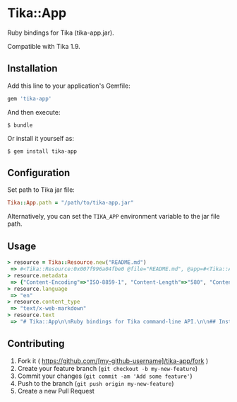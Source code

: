 # Tika::App

Ruby bindings for Tika (tika-app.jar).

Compatible with Tika 1.9.

## Installation

Add this line to your application's Gemfile:

```ruby
gem 'tika-app'
```

And then execute:

    $ bundle

Or install it yourself as:

    $ gem install tika-app

## Configuration

Set path to Tika jar file:

```ruby
Tika::App.path = "/path/to/tika-app.jar"
```

Alternatively, you can set the `TIKA_APP` environment variable to the jar file path.

## Usage

```ruby
> resource = Tika::Resource.new("README.md")
 => #<Tika::Resource:0x007f996a04fbe0 @file="README.md", @app=#<Tika::App:0x007f996a04fb68 @path="/path/to/tika-app.jar">, @opts={}> 
> resource.metadata
 => {"Content-Encoding"=>"ISO-8859-1", "Content-Length"=>"580", "Content-Type"=>"text/plain; charset=ISO-8859-1", "X-Parsed-By"=>["org.apache.tika.parser.DefaultParser", "org.apache.tika.parser.txt.TXTParser"], "resourceName"=>"README.md"} 
> resource.language
 => "en" 
> resource.content_type
 => "text/x-web-markdown" 
> resource.text
 => "# Tika::App\n\nRuby bindings for Tika command-line API.\n\n## Installation\n\nAdd this line to your application's Gemfile:\n\n```ruby\ngem 'tika-app'\n```\n\nAnd then execute:\n\n    $ bundle\n\nOr install it yourself as:\n\n    $ gem install tika-app\n\n## Usage\n\nTODO: Write usage instructions here\n\n## Contributing\n\n1. Fork it ( https://github.com/[my-github-username]/tika-app/fork )\n2. Create your feature branch (`git checkout -b my-new-feature`)\n3. Commit your changes (`git commit -am 'Add some feature'`)\n4. Push to the branch (`git push origin my-new-feature`)\n5. Create a new Pull Request" 
```

## Contributing

1. Fork it ( https://github.com/[my-github-username]/tika-app/fork )
2. Create your feature branch (`git checkout -b my-new-feature`)
3. Commit your changes (`git commit -am 'Add some feature'`)
4. Push to the branch (`git push origin my-new-feature`)
5. Create a new Pull Request
